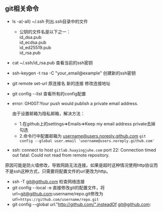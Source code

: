 ## git相关命令
- ls -a(-all) ~/.ssh    列出.ssh目录中的文件
    - 公钥的文件名是以下之一：\
      id_dsa.pub\
      id_ecdsa.pub\
      id_ed25519.pub\
      id_rsa.pub
- cat ~/.ssh/id_rsa.pub 查看当前的ssh密钥
- ssh-keygen -t rsa -C "your_email@example" 创建新的ssh密钥


- git remote set-url 原连接名 新的连接  修改连接地址
- git config --list 查看所有的config配置

- error: GH007:Your push would publish a private email address. 

  由于设置邮箱为隐私邮箱，解决方法：
  - 1.在github上的settings=>Emails=>Keep my email address private去掉勾选
  - 2.命令行中配置邮箱为 username@users.noreply.github.com   `git config --global user.email 'username@users.noreply.github.com'`

- ssh: connect to host `gitlab.huayingjuhe.com` port 22: Connection timed out
fatal: Could not read from remote repository.

原因可能是防火墙修改，导致网路无法连接。如果是超时这种情况使用http协议而不是ssh这种方式，只需要将配置文件的url更改为http。

  - ssh -T git@github.com  检查网络连接
  - git config --local -e 直接修改git的配置文件，将url=git@github.com:username/repo.git修改为url=`https://github.com/username/repo.git`
  - git config --global url."http://github.com/".insteadOf git@github.com:

  
